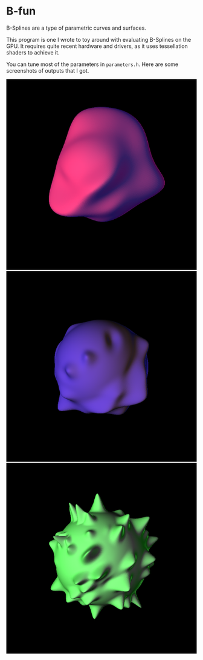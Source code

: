 B-fun
=====

B-Splines are a type of parametric curves and surfaces.

This program is one I wrote to toy around with evaluating B-Splines on the
GPU. It requires quite recent hardware and drivers, as it uses tessellation
shaders to achieve it.

You can tune most of the parameters in `parameters.h`. Here are some screenshots
of outputs that I got.

![Screenshot 1](screenshots/1.png)
![Screenshot 2](screenshots/2.png)
![Screenshot 3](screenshots/3.png)
